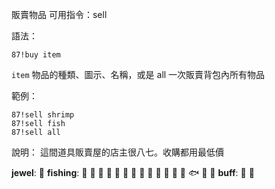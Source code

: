 販賣物品
可用指令：sell

語法：
```
87!buy item
```
`item` 物品的種類、圖示、名稱，或是 all 一次販賣背包內所有物品

範例：
```
87!sell shrimp
87!sell fish
87!sell all
```
說明：
這間道具販賣屋的店主很八七。收購都用最低價

**jewel**: :gem:
**fishing**: :penguin: :whale: :whale2: :shark: :dolphin: :octopus: :crocodile: :crab: :duck: :turtle: :squid: :blowfish: :tropical_fish: :fish: :frog: :shrimp:
**buff**: :bug: :candy:

